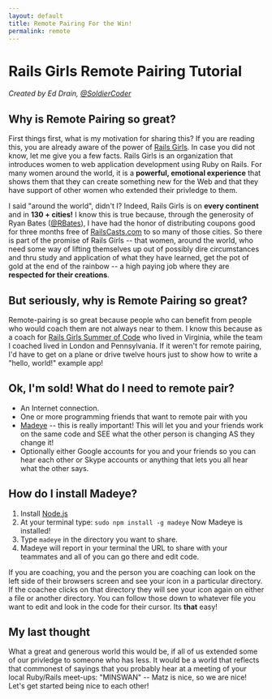 ```yaml
---
layout: default
title: Remote Pairing For the Win!
permalink: remote
---
```


# Rails Girls Remote Pairing Tutorial

*Created by Ed Drain, [@SoldierCoder](https://twitter.com/soldiercoder)*

## Why is Remote Pairing so great?

First things first, what is my motivation for sharing this?  If you are reading this, you are already aware of the power of [Rails Girls](http://railsgirls.com).  In case you did not know, let me give you a few facts.  Rails Girls is an organization that introduces women to web application development using Ruby on Rails.  For many women around the world, it is a **powerful, emotional experience** that shows them that they can create something new for the Web and that they have support of other women who extended their privledge to them.

I said "around the world", didn't I?  Indeed, Rails Girls is on **every continent** and in **130 \+ cities!**  I know this is true because, through the generosity of Ryan Bates ([@RBates](https://twitter.com/rbates)), I have had the honor of distributing coupons good for three months free of [RailsCasts.com](http://railscasts.com) to so many of those cities. So there is part of the promise of Rails Girls -- that women, around the world, who need some way of lifting themselves up out of possibly dire circumstances and thru study and application of what they have learned, get the pot of gold at the end of the rainbow -- a high paying job where they are **respected for their creations**.

## But seriously, why is Remote Pairing so great?

Remote-pairing is so great because people who can benefit from people who would coach them are not always near to them.  I know this because as a coach for [Rails Girls Summer of Code](http://railsgirlssummerofcode.org) who lived in Virginia, while the team I coached lived in London and Pennsylvania.  If it weren't for remote pairing, I'd have to get on a plane or drive twelve hours just to show how to write a "hello, world!" example app!

## Ok, I'm sold!  What do I need to remote pair?
* An Internet connection.
* One or more programming friends that want to remote pair with you
* [Madeye](https://madeye.io) -- this is really important! This will let you and your friends work on the same code and SEE what the other person is changing AS they change it!
* Optionally either Google accounts for you and your friends so you can hear each other or Skype accounts or anything that lets you all hear what the other says.

## How do I install Madeye?
1. Install [Node.js](http://howtonode.org/how-to-install-nodejs)
2. At your terminal type: `sudo npm install -g madeye` Now Madeye is installed!
3. Type `madeye` in the directory you want to share.  
4. Madeye will report in your terminal the URL to share with your teammates and all of you can go there and edit code.  

If
 you are coaching, you and the person you are coaching can look on the left side of their browsers screen and see your icon in a particular directory.  If the coachee clicks on that directory they will see your icon again on either a file or another directory.  You can follow those down to whatever file you want to edit and look in the code for their cursor.  Its **that** easy!

## My last thought  
What a great and generous world this would be, if all of us extended some of our privledge to someone who has less.  It would be a world that reflects that commonest of sayings that you probably hear at a  meeting of your local Ruby/Rails meet-ups: "MINSWAN" -- Matz is nice, so we are nice!  Let's get started being nice to each other!






